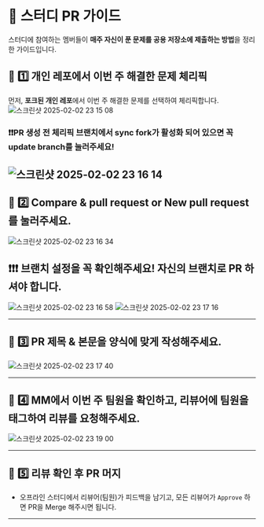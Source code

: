 # 🚀 스터디 PR 가이드

스터디에 참여하는 멤버들이 **매주 자신이 푼 문제를 공용 저장소에 제출하는 방법**을 정리한 가이드입니다.  

## **📌 1️⃣ 개인 레포에서 이번 주 해결한 문제 체리픽**
먼저, **포크된 개인 레포**에서 이번 주 해결한 문제를 선택하여 체리픽합니다.
![스크린샷 2025-02-02 23 15 08](https://github.com/user-attachments/assets/5095f33e-c7a5-473f-abf5-3fcd20b37d57)

### ❗❗PR 생성 전 체리픽 브랜치에서 sync fork가 활성화 되어 있으면 꼭 update branch를 눌러주세요!
![스크린샷 2025-02-02 23 16 14](https://github.com/user-attachments/assets/37fd59f1-01e1-44d6-96ec-c63d2e4d7e92)
---

## **📌 2️⃣ Compare & pull request or New pull request를 눌러주세요.**
![스크린샷 2025-02-02 23 16 34](https://github.com/user-attachments/assets/9e440489-1d24-49e9-a206-9a6e81680403)

## ❗❗❗ 브랜치 설정을 꼭 확인해주세요! 자신의 브랜치로 PR 하셔야 합니다.
![스크린샷 2025-02-02 23 16 58](https://github.com/user-attachments/assets/63729174-c733-4702-884f-6df5c0387630)
![스크린샷 2025-02-02 23 17 16](https://github.com/user-attachments/assets/d239990a-5ff9-4387-88e3-a900c308a45f)

---

## **📌 3️⃣ PR 제목 & 본문을 양식에 맞게 작성해주세요.**
![스크린샷 2025-02-02 23 17 40](https://github.com/user-attachments/assets/b5a5ad27-3a1a-4d6f-ac6e-d24c9644acb1)

---

## **📌 4️⃣ MM에서 이번 주 팀원을 확인하고, 리뷰어에 팀원을 태그하여 리뷰를 요청해주세요.**
![스크린샷 2025-02-02 23 19 00](https://github.com/user-attachments/assets/ffa5037b-5c3b-4baa-b90a-a0960af3016d)


---

## **📌 5️⃣ 리뷰 확인 후 PR 머지**
- 오프라인 스터디에서 리뷰어(팀원)가 피드백을 남기고, 모든 리뷰어가 `Approve` 하면 PR을 Merge 해주시면 됩니다. 

---
